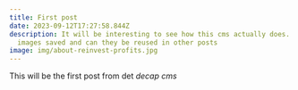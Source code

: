 ```yaml
---
title: First post
date: 2023-09-12T17:27:58.844Z
description: It will be interesting to see how this cms actually does. Where are
  images saved and can they be reused in other posts
image: img/about-reinvest-profits.jpg
---
```

This will be the first post from det *decap cms*